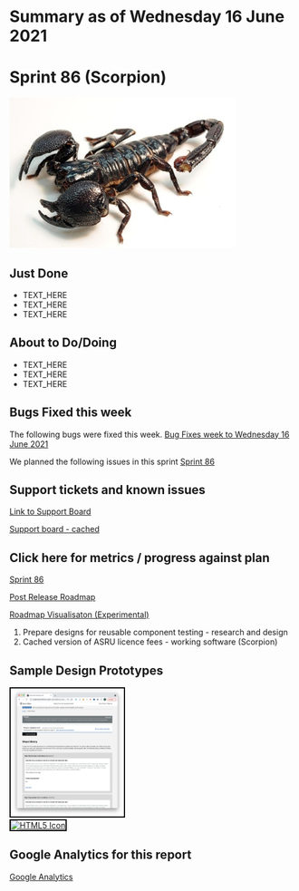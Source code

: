 # Summary as of Wednesday 16 June 2021 

# Sprint 86 (Scorpion)

![Emperor Scorpion](graphs/emperor_scorpion.jpg)

## Just Done
* TEXT_HERE
* TEXT_HERE
* TEXT_HERE

## About to Do/Doing
* TEXT_HERE
* TEXT_HERE
* TEXT_HERE

## Bugs Fixed this week
The following bugs were fixed this week.
[Bug Fixes week to Wednesday 16 June 2021](graphs/bugs16062021.png)

We planned the following issues in this sprint 
[Sprint 86](graphs/sprint16062021.png)

## Support tickets and known issues
[Link to Support Board](https://collaboration.homeoffice.gov.uk/jira/secure/RapidBoard.jspa?rapidView=1717&selectedIssue=ASSB-253)

[Support board - cached](graphs/supportBoard16062021.png)

## Click here for metrics / progress against plan
[Sprint 86](graphs/progress16062021.png)

[Post Release Roadmap](graphs/roadmap16062021.png)

[Roadmap Visualisaton (Experimental) ](roadmapVisualisation16062021.md)

1. Prepare designs for reusable component testing - research and design 
2. Cached version of ASRU licence fees - working software (Scorpion)


## Sample Design Prototypes
<a href="graphs/proto1_16062021.png"><img src="graphs/proto1_16062021.png" alt="HTML5 Icon" width="200" style="border:2px solid black"></a>
<br>
<a href="graphs/proto2_16062021.png"><img src="graphs/proto2_16062021.png" alt="HTML5 Icon" width="200" style="border:2px solid black"></a>
<br>


## Google Analytics for this report
[Google Analytics](graphs/GA16062021.png)


